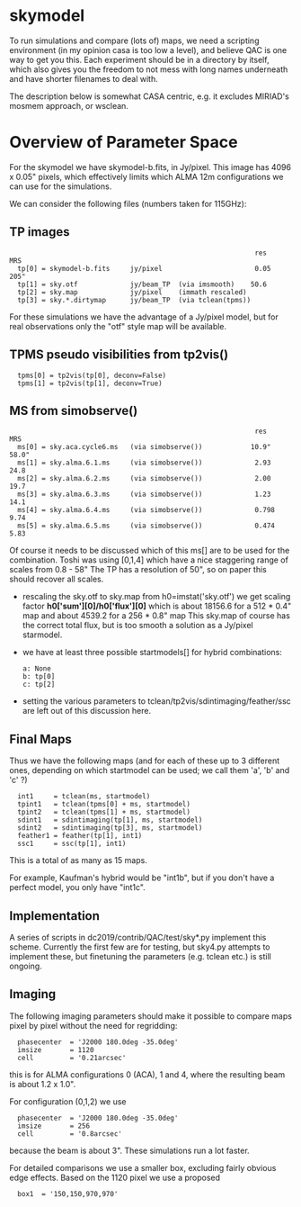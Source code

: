 # skymodel

To run simulations and compare (lots of) maps, we need a scripting
environment (in my opinion casa is too low a level), and believe QAC
is one way to get you this. Each experiment should be in a directory
by itself, which also gives you the freedom to not mess with long
names underneath and have shorter filenames to deal with.

The description below is somewhat CASA centric, e.g. it excludes
MIRIAD's mosmem approach, or wsclean.

# Overview of Parameter Space

For the skymodel we have skymodel-b.fits, in Jy/pixel.  This image has
4096 x 0.05" pixels, which effectively limits which ALMA 12m configurations
we can use for the simulations.

We can consider the following files (numbers taken for 115GHz):

## TP images
                                                                 res    MRS
      tp[0] = skymodel-b.fits     jy/pixel                       0.05   205"
      tp[1] = sky.otf             jy/beam_TP  (via imsmooth)    50.6
      tp[2] = sky.map             jy/pixel    (immath rescaled)
      tp[3] = sky.*.dirtymap      jy/beam_TP  (via tclean(tpms))

For these simulations we have the advantage of a Jy/pixel model, but for
real observations only the "otf" style map will be available.

## TPMS pseudo visibilities from tp2vis()

      tpms[0] = tp2vis(tp[0], deconv=False)
      tpms[1] = tp2vis(tp[1], deconv=True)

## MS from simobserve()
                                                                 res    MRS
      ms[0] = sky.aca.cycle6.ms   (via simobserve())            10.9"   58.0"
      ms[1] = sky.alma.6.1.ms     (via simobserve())             2.93   24.8
      ms[2] = sky.alma.6.2.ms     (via simobserve())             2.00   19.7
      ms[3] = sky.alma.6.3.ms     (via simobserve())             1.23   14.1
      ms[4] = sky.alma.6.4.ms     (via simobserve())             0.798   9.74
      ms[5] = sky.alma.6.5.ms     (via simobserve())             0.474   5.83

  Of course it needs to be discussed which of this ms[] are to be used for
  the combination. Toshi was using [0,1,4] which have a nice staggering range
  of scales  from 0.8 - 58"
  The TP has a resolution of 50", so on paper this should recover all scales.

- rescaling the sky.otf to sky.map
  from h0=imstat('sky.otf') we get scaling factor **h0['sum'][0]/h0['flux'][0]**
  which is about 18156.6 for a 512 * 0.4" map
  and about 4539.2 for a 256 * 0.8" map
  This sky.map of course has the correct total flux, but is too smooth a solution
  as a Jy/pixel starmodel.

- we have at least three possible startmodels[] for hybrid combinations:

      a: None
      b: tp[0]
      c: tp[2]

- setting the various parameters to tclean/tp2vis/sdintimaging/feather/ssc are left
  out of this discussion here.

## Final Maps

Thus we have the following maps (and for each of these up to 3 different ones, 
depending on which startmodel can be used; we call them 'a', 'b' and 'c' ?)


      int1     = tclean(ms, startmodel)
      tpint1   = tclean(tpms[0] + ms, startmodel)
      tpint2   = tclean(tpms[1] + ms, startmodel)
      sdint1   = sdintimaging(tp[1], ms, startmodel)
      sdint2   = sdintimaging(tp[3], ms, startmodel)
      feather1 = feather(tp[1], int1)
      ssc1     = ssc(tp[1], int1)

This is a total of as many as 15 maps.

For example, Kaufman's hybrid would be "int1b", but if you don't have a perfect model,
you only have "int1c".


## Implementation

A series of scripts in dc2019/contrib/QAC/test/sky*.py implement this scheme. Currently
the first few are for testing, but sky4.py attempts to implement these, but finetuning
the parameters (e.g. tclean etc.) is still ongoing.


## Imaging

The following imaging parameters should make it possible to compare maps pixel by pixel
without the need for regridding:

      phasecenter  = 'J2000 180.0deg -35.0deg'
      imsize       = 1120
      cell         = '0.21arcsec'

this is for ALMA configurations 0 (ACA), 1 and 4, where the resulting beam is about 1.2 x 1.0".

For configuration (0,1,2) we use

      phasecenter  = 'J2000 180.0deg -35.0deg'
      imsize       = 256
      cell         = '0.8arcsec'

because the beam is about 3". These simulations run a lot faster.


For detailed comparisons we use a smaller box, excluding fairly obvious edge effects. Based on
the 1120 pixel we use a proposed

      box1  = '150,150,970,970'
